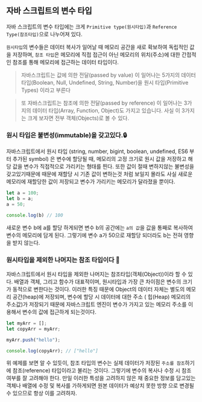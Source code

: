 ## 자바 스크립트의 변수 타입
자바 스크립트의 변수 타입에는 크게 `Primitive type(원시타입)`과 `Reference Type(참조타입)`으로 나누어져 있다. 

`원시타입`의 변수들은 데이터 복사가 일어날 때 메모리 공간을 새로 확보하여 독립적인 값을 저장하며, `참조 타입`은 메모리에 직접 접근이 아닌 메모리의 위치(주소)에 대한 간접적인 참조를 통해 메모리에 접근하는 데이터 타입이다.

> 자바스크립트는 값에 의한 전달(passed by value) 이 일어나는 5가지의 데이터타입(Boolean, Null, Undefined, String, Number)을 원시 타입(Primitive Types) 이라고 부른다

> 또 자바스크립트는 참조에 의한 전달(passed by reference) 이 일어나는 3가지의 데이터 타입(Array, Function, Object)도 가지고 있습니다. 사실 이 3가지는 크게 보자면 전부 객체(Objects)로 볼 수 있다.



### 원시 타입은 불변성(immutable)을 갖고있다.🔒

자바스크립트에서 원시 타입 (string, number, bigint, boolean, undefined, ES6 부터 추가된 symbol) 은 변수에 할당될 때, 메모리의 고정 크기로 원시 값을 저장하고 해당 값을 변수가 직접적으로 가리키는 형태를 띈다. 또한 값이 절때 변하지않는 불변성을 갖고있기때문에 때문에 재할당 시 기존 값이 변하는것 처럼 보일지 몰라도 사실 새로운 메모리에 재할당한 값이 저장되고 변수가 가리키는 메모리가 달라졌을 뿐이다.

```javascript
let a = 100;
let b = a;
a = 50;

console.log(b) // 100
```

새로운 변수 b에 a를 할당 하게되면 변수 b의 공간에는 `a의 값`을 값을 통째로 복사하여 변수의 메모리에 담게 된다. 그렇기에 변수 a가 50으로 재할당 되더라도 b는 전혀 영향을 받지 않는다.

### 원시타입을 제외한 나머지는 참조 타입이다 👀
자바스크립트에서 원시 타입을 제외한 나머지는 참조타입(객체(Object))이라 할 수 있다. 배열과 객체, 그리고 함수가 대표적이며, 원시타입과 가장 큰 차이점은 변수의 크기가 동적으로 변한다는 것이다. 이러한 특징 때문에 Object의 데이터 자체는 별도의 메모리 공간(heap)에 저장되며, 변수에 할당 시 데이터에 대한 주소 ( 힙(Heap) 메모리의 주소값)가 저장되기 때문에 자바스크립트 엔진이 변수가 가지고 있는 메모리 주소를 이용해서 변수의 값에 접근하게 되는것이다.


```javascript
let myArr = [];
let copyArr = myArr;

myArr.push("hello");

console.log(copyArr); // ["hello"]
```

위 예제를 보면 알 수 있듯이, 참조 타입의 변수는 실제 데이터가 저장된 `주소를 참조`하기에 참조(reference) 타입이라고 불리는 것이다. 그렇기에 변수의 복사나 수정 시 참조 여부를 잘 고려해야 한다. 만일 이러한 특성을 고려하지 않은 채 중요한 정보를 담고있는 객체나 배열에 수정 및 복사를 가하게되면 원본 데이터가 예상치 못한 방향 으로 변경될 수 있으므로 항상 이를 고려하자.

